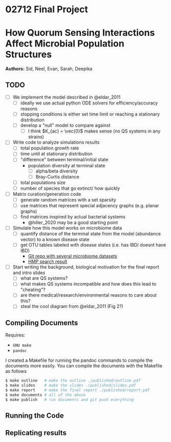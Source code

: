 02712 Final Project
===================

# How Quorum Sensing Interactions Affect Microbial Population Structures

__Authors:__ Sid, Neel, Evan, Sarah, Deepika

## TODO

- [ ] We implement the model described in @eldar_2011
  - [ ] ideally we use actual python ODE solvers for efficiency/accuracy reasons
  - [ ] stopping conditions is either set time limit or reaching a stationary distribution
  - [ ] develop a "null" model to compare against
    - [ ] I think $K_{ac} = \vec{0}$ makes sense (no QS systems in any strains)

- [ ] Write code to analyze simulations results
   - [ ] total population growth rate
   - [ ] time until at stationary distribution
   - [ ] "difference" between terminal/initial state
     - population diversity at terminal state
       - [ ] alpha/beta diversity
       - [ ] Bray-Curtis distance
   - [ ] total populations size
   - [ ] number of species that go extinct/ how quickly

- [ ] Matrix curation/generation code
  - [ ] generate random matrices with a set sparsity
  - [ ] use matrices that represent special adjacency graphs (e.g. planar graphs)
  - [ ] find matrices inspired by actual bacterial systems
    - @hiller_2020 may be a good starting point

- [ ] Simulate how this model works on microbiome data
  - [ ] quantify distance of the terminal state from the model (abundance vector) to a known disease state
  - [ ] get OTU tables labeled with disease states (i.e. has IBD/ doesnt have IBD)
    - [Git repo with several microbiome datasets](https://github.com/twbattaglia/MicrobeDS)
    - [HMP search result](https://portal.hmpdacc.org/search/f?filters=%7B%22op%22:%22and%22,%22content%22:%5B%7B%22op%22:%22in%22,%22content%22:%7B%22field%22:%22sample.study_name%22,%22value%22:%5B%22IBDMDB%22%5D%7D%7D,%7B%22op%22:%22in%22,%22content%22:%7B%22field%22:%22file.format%22,%22value%22:%5B%22Biological%20Observation%20Matrix%22%5D%7D%7D,%7B%22op%22:%22in%22,%22content%22:%7B%22field%22:%22file.matrix_type%22,%22value%22:%5B%2216s_community%22%5D%7D%7D%5D%7D&pagination=%7B%22files%22:%7B%22count%22:20,%22total%22:23911,%22page%22:1,%22pages%22:1196,%22from%22:0,%22sort%22:%22file.format:desc,%22,%22size%22:20,%22sample_total%22:2375%7D%7D&facetTab=files)

- [ ] Start writing the background, biological motivation for the final report and intro slides
  - [ ] what are QS systems?
  - [ ] what makes QS systems incompatible and how does this lead to "cheating"?
  - [ ] are there medical/research/environmental reasons to care about this?
  - [ ] steal the cool diagram from @eldar_2011 (Fig 2?)

## Compiling Documents

Requires:
  - `GNU make`
  - `pandoc`

I created a Makefile for running the pandoc commands to compile the documents more easily.
You can compile the documents with the Makefile as follows

```bash
$ make outline   # make the outline ./published/outline.pdf
$ make slides    # make the slides ./published/slides.pdf
$ make report    # make the final report ./published/report.pdf
$ make documents # all of the above
$ make publish   # run documents and git push everything
```

## Running the Code

## Replicating results


